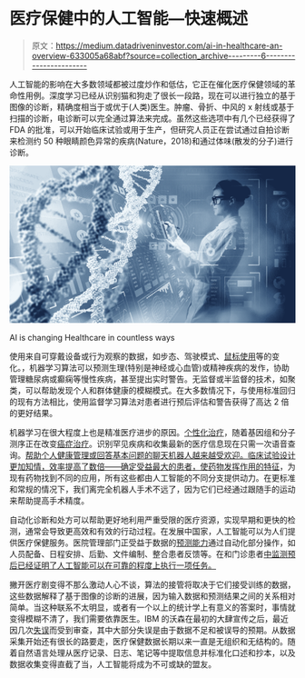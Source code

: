 # 医疗保健中的人工智能—快速概述

> 原文：<https://medium.datadriveninvestor.com/ai-in-healthcare-an-overview-633005a68abf?source=collection_archive---------6----------------------->

人工智能的影响在大多数领域都被过度炒作和低估，它正在催化医疗保健领域的革命性用例。深度学习已经从识别猫和狗走了很长一段路，现在可以进行独立的基于图像的诊断，精确度相当于或优于(人类)医生。肿瘤、骨折、中风的 x 射线或基于扫描的诊断，电诊断可以完全通过算法来完成。虽然这些选项中有几个已经获得了 FDA 的批准，可以开始临床试验或用于生产，但研究人员正在尝试通过自拍诊断来检测约 50 种眼睛颜色异常的疾病(Nature，2018)和通过体味(散发的分子)进行诊断。

![](img/c337426c8b810e34ab8116eedd51e90d.png)

AI is changing Healthcare in countless ways

使用来自可穿戴设备或行为观察的数据，如步态、驾驶模式、[鼠标使用](https://www.wsj.com/articles/clues-to-parkinsons-disease-from-how-you-use-your-computer-1527600547?mod=e2tw)等的变化。，机器学习算法可以预测生理(特别是神经或心血管)或精神疾病的发作，协助管理糖尿病或癫痫等慢性疾病，甚至提出实时警告。无监督或半监督的技术，如聚类，可以帮助发现个人和群体健康的模糊模式。在大多数情况下，与使用标准回归的现有方法相比，使用监督学习算法对患者进行预后评估和警告获得了高达 2 倍的更好结果。

机器学习在很大程度上也是精准医疗进步的原因。[个性化治疗](https://www.ecnmag.com/news/2018/09/researchers-use-ai-treat-metastatic-cancer-patient?cmpid=horizontalcontent)，随着基因组和分子测序正在改变[癌症治疗](https://www.sciencedaily.com/releases/2018/08/180801115237.htm)。识别罕见疾病和收集最新的医疗信息现在只需一次语音查询。[帮助个人健康管理或回答基本问题的聊天机器人越来越受欢迎。临床试验设计更加知情，效率提高了数倍——确定受益最大的患者，](https://www.babylonhealth.com/)[使药物发挥作用的特征](https://www.prnewswire.com/news-releases/new-research-partnership-will-leverage-berg-interrogative-biology-platform-and-identify-novel-biomarker-and-targets-for-diagnosis-and-treatment-of-alzheimers-disease-300570276.html)，为现有药物找到不同的应用，所有这些都由人工智能的不同分支提供动力。在更标准和常规的情况下，我们离完全机器人手术不远了，因为它们已经通过跟随手的运动来帮助提高手术精度。

自动化诊断和处方可以帮助更好地利用严重受限的医疗资源，实现早期和更快的检测，通常会导致更高效和有效的行动过程。在发展中国家，人工智能可以为人们提供医疗保健服务。医院管理部门正受益于数据的[预测能力](https://www.forbes.com/sites/bernardmarr/2016/12/13/big-data-in-healthcare-paris-hospitals-predict-admission-rates-using-machine-learning/#35d981c779a2)通过自动化部分操作，如人员配备、日程安排、后勤、文件编制、整合患者反馈等。在和门诊患者[中监测预后已经证明了人工智能可以在可靠的程度上执行一项任务。](https://spectrum.ieee.org/the-human-os/biomedical/diagnostics/in-hospital-intensive-care-units-ai-could-predict-which-patients-are-likely-to-die)

撇开医疗剧变得不那么激动人心不谈，算法的接管将取决于它们接受训练的数据，这些数据解释了基于图像的诊断的进展，因为输入数据和预测结果之间的关系相对简单。当这种联系不太明显，或者有一个以上的统计学上有意义的答案时，事情就变得模糊不清了，我们需要依靠医生。IBM 的沃森在最初的大肆宣传之后，最近因几次[失误](https://www.healthnewsreview.org/2017/02/md-anderson-cancer-centers-ibm-watson-project-fails-journalism-related/)而受到审查，其中大部分失误是由于数据不足和被误导的预期。从数据采集开始还有很长的路要走，医疗保健数据长期以来一直是无组织和无结构的。随着自然语言处理从医疗记录、日志、笔记等中提取信息并标准化口述和抄本，以及数据收集变得直截了当，人工智能将成为不可或缺的盟友。